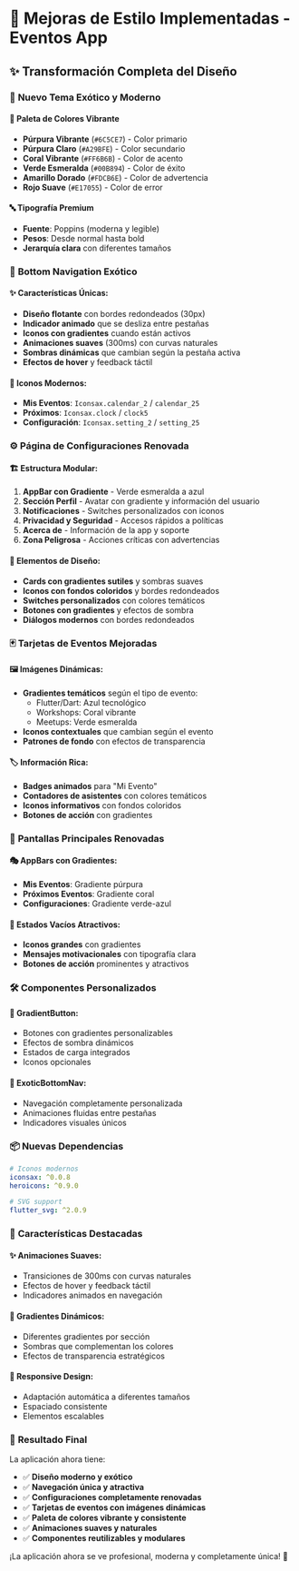 # 🎨 Mejoras de Estilo Implementadas - Eventos App

## ✨ Transformación Completa del Diseño

### 🚀 **Nuevo Tema Exótico y Moderno**

#### 🎨 **Paleta de Colores Vibrante**
- **Púrpura Vibrante** (`#6C5CE7`) - Color primario
- **Púrpura Claro** (`#A29BFE`) - Color secundario  
- **Coral Vibrante** (`#FF6B6B`) - Color de acento
- **Verde Esmeralda** (`#00B894`) - Color de éxito
- **Amarillo Dorado** (`#FDCB6E`) - Color de advertencia
- **Rojo Suave** (`#E17055`) - Color de error

#### 🔤 **Tipografía Premium**
- **Fuente**: Poppins (moderna y legible)
- **Pesos**: Desde normal hasta bold
- **Jerarquía clara** con diferentes tamaños

### 🧭 **Bottom Navigation Exótico**

#### ✨ **Características Únicas**:
- **Diseño flotante** con bordes redondeados (30px)
- **Indicador animado** que se desliza entre pestañas
- **Iconos con gradientes** cuando están activos
- **Animaciones suaves** (300ms) con curvas naturales
- **Sombras dinámicas** que cambian según la pestaña activa
- **Efectos de hover** y feedback táctil

#### 🎯 **Iconos Modernos**:
- **Mis Eventos**: `Iconsax.calendar_2` / `calendar_25`
- **Próximos**: `Iconsax.clock` / `clock5`  
- **Configuración**: `Iconsax.setting_2` / `setting_25`

### ⚙️ **Página de Configuraciones Renovada**

#### 🏗️ **Estructura Modular**:
1. **AppBar con Gradiente** - Verde esmeralda a azul
2. **Sección Perfil** - Avatar con gradiente y información del usuario
3. **Notificaciones** - Switches personalizados con iconos
4. **Privacidad y Seguridad** - Accesos rápidos a políticas
5. **Acerca de** - Información de la app y soporte
6. **Zona Peligrosa** - Acciones críticas con advertencias

#### 🎨 **Elementos de Diseño**:
- **Cards con gradientes sutiles** y sombras suaves
- **Iconos con fondos coloridos** y bordes redondeados
- **Switches personalizados** con colores temáticos
- **Botones con gradientes** y efectos de sombra
- **Diálogos modernos** con bordes redondeados

### 🃏 **Tarjetas de Eventos Mejoradas**

#### 🖼️ **Imágenes Dinámicas**:
- **Gradientes temáticos** según el tipo de evento:
  - Flutter/Dart: Azul tecnológico
  - Workshops: Coral vibrante  
  - Meetups: Verde esmeralda
- **Iconos contextuales** que cambian según el evento
- **Patrones de fondo** con efectos de transparencia

#### 🏷️ **Información Rica**:
- **Badges animados** para "Mi Evento"
- **Contadores de asistentes** con colores temáticos
- **Iconos informativos** con fondos coloridos
- **Botones de acción** con gradientes

### 📱 **Pantallas Principales Renovadas**

#### 🎭 **AppBars con Gradientes**:
- **Mis Eventos**: Gradiente púrpura
- **Próximos Eventos**: Gradiente coral
- **Configuraciones**: Gradiente verde-azul

#### 🎪 **Estados Vacíos Atractivos**:
- **Iconos grandes** con gradientes
- **Mensajes motivacionales** con tipografía clara
- **Botones de acción** prominentes y atractivos

### 🛠️ **Componentes Personalizados**

#### 🌈 **GradientButton**:
- Botones con gradientes personalizables
- Efectos de sombra dinámicos
- Estados de carga integrados
- Iconos opcionales

#### 🧭 **ExoticBottomNav**:
- Navegación completamente personalizada
- Animaciones fluidas entre pestañas
- Indicadores visuales únicos

### 📦 **Nuevas Dependencias**

```yaml
# Iconos modernos
iconsax: ^0.0.8
heroicons: ^0.9.0

# SVG support
flutter_svg: ^2.0.9
```

### 🎯 **Características Destacadas**

#### ✨ **Animaciones Suaves**:
- Transiciones de 300ms con curvas naturales
- Efectos de hover y feedback táctil
- Indicadores animados en navegación

#### 🎨 **Gradientes Dinámicos**:
- Diferentes gradientes por sección
- Sombras que complementan los colores
- Efectos de transparencia estratégicos

#### 📱 **Responsive Design**:
- Adaptación automática a diferentes tamaños
- Espaciado consistente
- Elementos escalables

### 🚀 **Resultado Final**

La aplicación ahora tiene:
- ✅ **Diseño moderno y exótico**
- ✅ **Navegación única y atractiva**
- ✅ **Configuraciones completamente renovadas**
- ✅ **Tarjetas de eventos con imágenes dinámicas**
- ✅ **Paleta de colores vibrante y consistente**
- ✅ **Animaciones suaves y naturales**
- ✅ **Componentes reutilizables y modulares**

¡La aplicación ahora se ve profesional, moderna y completamente única! 🎉